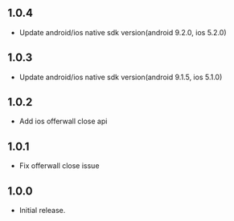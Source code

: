 ## 1.0.4

* Update android/ios native sdk version(android 9.2.0, ios 5.2.0)

## 1.0.3

* Update android/ios native sdk version(android 9.1.5, ios 5.1.0)

## 1.0.2

* Add ios offerwall close api

## 1.0.1

* Fix offerwall close issue

## 1.0.0

* Initial release.
